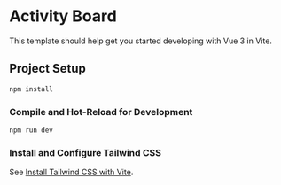 # Activity Board

This template should help get you started developing with Vue 3 in Vite.

## Project Setup

```sh
npm install
```

### Compile and Hot-Reload for Development

```sh
npm run dev
```

### Install and Configure Tailwind CSS

See [Install Tailwind CSS with Vite](https://tailwindcss.com/docs/guides/vite#vue).

